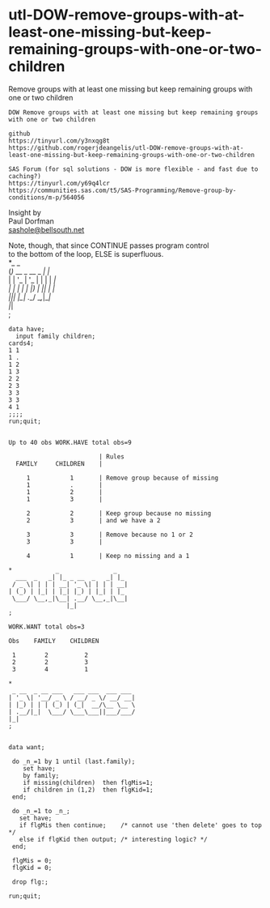 # utl-DOW-remove-groups-with-at-least-one-missing-but-keep-remaining-groups-with-one-or-two-children
Remove groups with at least one missing but keep remaining groups with one or two children

    DOW Remove groups with at least one missing but keep remaining groups with one or two children                                           
                                                                                                                                             
    github                                                                                                                                   
    https://tinyurl.com/y3nxqg8t                                                                                                             
    https://github.com/rogerjdeangelis/utl-DOW-remove-groups-with-at-least-one-missing-but-keep-remaining-groups-with-one-or-two-children    
                                                                                                                                             
    SAS Forum (for sql solutions - DOW is more flexible - and fast due to caching?)                                                          
    https://tinyurl.com/y69q4lcr                                                                                                             
    https://communities.sas.com/t5/SAS-Programming/Remove-group-by-conditions/m-p/564056                                                     
   Insight by                                                 
   Paul Dorfman                                               
   sashole@bellsouth.net                                      
                                                           
   Note, though, that since CONTINUE passes program control   
   to the bottom of the loop, ELSE is superfluous.                                                                                                                                                
    *_                   _                                                                                                                   
    (_)_ __  _ __  _   _| |_                                                                                                                 
    | | '_ \| '_ \| | | | __|                                                                                                                
    | | | | | |_) | |_| | |_                                                                                                                 
    |_|_| |_| .__/ \__,_|\__|                                                                                                                
            |_|                                                                                                                              
    ;                                                                                                                                        
                                                                                                                                             
    data have;                                                                                                                               
      input family children;                                                                                                                 
    cards4;                                                                                                                                  
    1 1                                                                                                                                      
    1 .                                                                                                                                      
    1 2                                                                                                                                      
    1 3                                                                                                                                      
    2 2                                                                                                                                      
    2 3                                                                                                                                      
    3 3                                                                                                                                      
    3 3                                                                                                                                      
    4 1                                                                                                                                      
    ;;;;                                                                                                                                     
    run;quit;                                                                                                                                
                                                                                                                                             
                                                                                                                                             
    Up to 40 obs WORK.HAVE total obs=9                                                                                                       
                                                                                                                                             
                             | Rules                                                                                                         
      FAMILY     CHILDREN    |                                                                                                               
                                                                                                                                             
         1           1       | Remove group because of missing                                                                               
         1           .       |                                                                                                               
         1           2       |                                                                                                               
         1           3       |                                                                                                               
                                                                                                                                             
         2           2       | Keep group because no missing                                                                                 
         2           3       | and we have a 2                                                                                               
                                                                                                                                             
         3           3       | Remove because no 1 or 2                                                                                      
         3           3       |                                                                                                               
                                                                                                                                             
         4           1       | Keep no missing and a 1                                                                                       
                                                                                                                                             
    *            _               _                                                                                                           
      ___  _   _| |_ _ __  _   _| |_                                                                                                         
     / _ \| | | | __| '_ \| | | | __|                                                                                                        
    | (_) | |_| | |_| |_) | |_| | |_                                                                                                         
     \___/ \__,_|\__| .__/ \__,_|\__|                                                                                                        
                    |_|                                                                                                                      
    ;                                                                                                                                        
                                                                                                                                             
    WORK.WANT total obs=3                                                                                                                    
                                                                                                                                             
    Obs    FAMILY    CHILDREN                                                                                                                
                                                                                                                                             
     1        2          2                                                                                                                   
     2        2          3                                                                                                                   
     3        4          1                                                                                                                   
                                                                                                                                             
    *                                                                                                                                        
     _ __  _ __ ___   ___ ___  ___ ___                                                                                                       
    | '_ \| '__/ _ \ / __/ _ \/ __/ __|                                                                                                      
    | |_) | | | (_) | (_|  __/\__ \__ \                                                                                                      
    | .__/|_|  \___/ \___\___||___/___/                                                                                                      
    |_|                                                                                                                                      
    ;                                                                                                                                        
                                                                                                                                             
                                                                                                                                             
    data want;                                                                                                                               
                                                                                                                                             
     do _n_=1 by 1 until (last.family);                                                                                                      
        set have;                                                                                                                            
        by family;                                                                                                                           
        if missing(children)  then flgMis=1;                                                                                                 
        if children in (1,2)  then flgKid=1;                                                                                                 
     end;                                                                                                                                    
                                                                                                                                             
     do _n_=1 to _n_;                                                                                                                        
       set have;                                                                                                                             
       if flgMis then continue;    /* cannot use 'then delete' goes to top */                                                                
       else if flgKid then output; /* interesting logic? */                                                                                  
     end;                                                                                                                                    
                                                                                                                                             
     flgMis = 0;                                                                                                                             
     flgKid = 0;                                                                                                                             
                                                                                                                                             
     drop flg:;                                                                                                                              
                                                                                                                                             
    run;quit;                                                                                                                                
                                                                                                                                             

